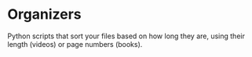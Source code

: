 # Organizers
Python scripts that sort your files based on how long they are, using their length (videos) or page numbers (books).
